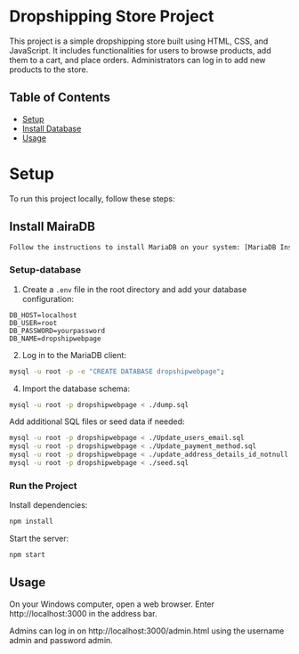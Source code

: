 # Dropshipping Store Project

This project is a simple dropshipping store built using HTML, CSS, and JavaScript. It includes functionalities for users to browse products, add them to a cart, and place orders. Administrators can log in to add new products to the store.

## Table of Contents


- [Setup](#setup)
- [Install Database](#install-database)
- [Usage](#usage)


# Setup
To run this project locally, follow these steps:

## Install MairaDB
```sh
Follow the instructions to install MariaDB on your system: [MariaDB Installation Guide](https://mariadb.com/kb/en/getting-installing-and-upgrading-mariadb/)
```
### Setup-database
1. Create a `.env` file in the root directory and add your database configuration:
```env
DB_HOST=localhost
DB_USER=root
DB_PASSWORD=yourpassword
DB_NAME=dropshipwebpage
```

2. Log in to the MariaDB client:
```sh
mysql -u root -p -e "CREATE DATABASE dropshipwebpage";
```

4. Import the database schema:
```sh
mysql -u root -p dropshipwebpage < ./dump.sql
```
Add additional SQL files or seed data if needed:
```sh
mysql -u root -p dropshipwebpage < ./Update_users_email.sql
mysql -u root -p dropshipwebpage < ./Update_payment_method.sql
mysql -u root -p dropshipwebpage < ./update_address_details_id_notnull.sql
mysql -u root -p dropshipwebpage < ./seed.sql
```

### Run the Project
Install dependencies:
```sh
npm install
```
Start the server:
```sh
npm start
```

## Usage
On your Windows computer, open a web browser. Enter http://localhost:3000 in the address bar.

Admins can log in on http://localhost:3000/admin.html using the username admin and password admin.